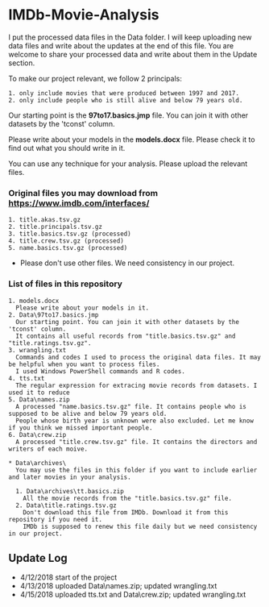# IMDb-Movie-Analysis

I put the processed data files in the Data folder. I will keep uploading new data files and write about the updates at the end of this file. You are welcome to share your processed data and write about them in the Update section.

To make our project relevant, we follow 2 principals:

	1. only include movies that were produced between 1997 and 2017.
	2. only include people who is still alive and below 79 years old.

Our starting point is the **97to17.basics.jmp** file. You can join it with other datasets by the 'tconst' column.

Please write about your models in the **models.docx** file. Please check it to find out what you should write in it.

You can use any technique for your analysis. Please upload the relevant files.

### Original files you may download from https://www.imdb.com/interfaces/

    1. title.akas.tsv.gz
    2. title.principals.tsv.gz
	3. title.basics.tsv.gz (processed)
	4. title.crew.tsv.gz (processed)
	5. name.basics.tsv.gz (processed)

  * Please don't use other files. We need consistency in our project.

### List of files in this repository

    1. models.docx
      Please write about your models in it.
    2. Data\97to17.basics.jmp
      Our starting point. You can join it with other datasets by the 'tconst' column.
      It contains all useful records from "title.basics.tsv.gz" and "title.ratings.tsv.gz".
    3. wrangling.txt
      Commands and codes I used to process the original data files. It may be helpful when you want to process files.
      I used Windows PowerShell commands and R codes.
	4. tts.txt
	  The regular expression for extracing movie records from datasets. I used it to reduce 
	5. Data\names.zip
	  A processed "name.basics.tsv.gz" file. It contains people who is supposed to be alive and below 79 years old.
	  People whose birth year is unknown were also excluded. Let me know if you think we missed important people.
    6. Data\crew.zip
	  A processed "title.crew.tsv.gz" file. It contains the directors and writers of each moive.
	
    * Data\archives\
	  You may use the files in this folder if you want to include earlier and later movies in your analysis.
    
      1. Data\archives\tt.basics.zip
		All the movie records from the "title.basics.tsv.gz" file.
      2. Data\title.ratings.tsv.gz
		Don't download this file from IMDb. Download it from this repository if you need it.
		IMDb is supposed to renew this file daily but we need consistency in our project.
      
## Update Log
* 4/12/2018 start of the project
* 4/13/2018 uploaded Data\names.zip; updated wrangling.txt
* 4/15/2018 uploaded tts.txt and Data\crew.zip; updated wrangling.txt
